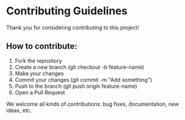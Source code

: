 # Contributing Guidelines

Thank you for considering contributing to this project!

## How to contribute:

1. Fork the repository
2. Create a new branch (git checkout -b feature-name)
3. Make your changes
4. Commit your changes (git commit -m "Add something")
5. Push to the branch (git push origin feature-name)
6. Open a Pull Request

We welcome all kinds of contributions: bug fixes, documentation, new ideas, etc.
